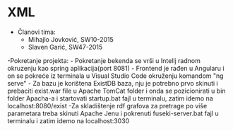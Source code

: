 # XML


- Članovi tima:
	- Mihajlo Jovković, SW10-2015
	- Slaven Garić, SW47-2015


-Pokretanje projekta:
	- Pokretanje bekenda se vrši u Intellj radnom okruzenju kao spring aplikacija(port 8081)
	- Frontend je rađen u Angularu i on se pokreće iz terminala u Visual Studio Code okruženju komandom "ng serve"
	- Za bazu je korištena ExistDB baza, nju je potrebno prvo skinuti i prebaciti exist.war file u Apache TomCat folder i onda se pozicionirati u bin folder Apacha-a i startovati startup.bat fajl u terminalu, zatim idemo na localhost:8080/exist
	-Za skladištenje rdf grafova za pretrage po više parametara treba skinuti Apache Jenu i pokrenuti fuseki-server.bat fajl u terminalu i zatim idemo na localhost:3030